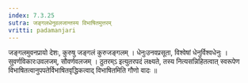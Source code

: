 ```yaml
---
index: 7.3.25
sutra: जङ्गलधेनुवलजान्तस्य विभाषितमुत्तरम्‌
vritti: padamanjari
---
```


 जङ्गलमुवनप्रायो देशः, कुरुषु जङ्गलं कुरुजङ्गलम् । धेनुःउनवप्रसूता, विश्वेषां धेनुर्विश्वधेनुः । सुवर्णविकारःउवलजम्, सौवर्णवलजम् । ठुतरम्ऽ इत्युतरपदं लक्ष्यते, तस्य नित्यसन्निहितत्वात् स्वरूपेण विभाषितत्वानुपपतेर्विभाषितवृद्धिकत्वाद् विभाषितमिति गौणो वादः ॥
